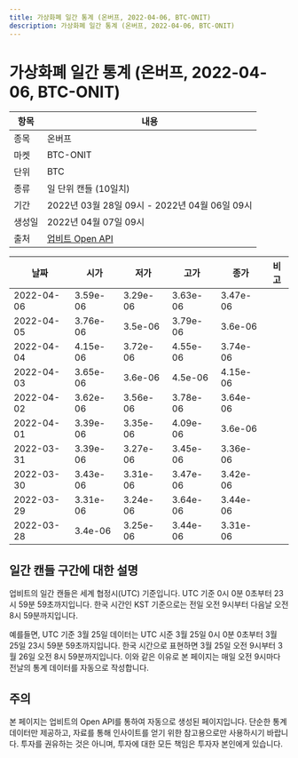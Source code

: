 ```yaml
---
title: 가상화폐 일간 통계 (온버프, 2022-04-06, BTC-ONIT)
description: 가상화폐 일간 통계 (온버프, 2022-04-06, BTC-ONIT)
---
```



가상화폐 일간 통계 (온버프, 2022-04-06, BTC-ONIT)
===

|항목|내용|
|--|--|
|종목|온버프|
|마켓|BTC-ONIT|
|단위|BTC|
|종류|일 단위 캔들 (10일치)|
|기간|2022년 03월 28일 09시 - 2022년 04월 06일 09시|
|생성일|2022년 04월 07일 09시|
|출처|[업비트 Open API](https://docs.upbit.com)|


|날짜|시가|저가|고가|종가|비고|
|--|--|--|--|--|--|
|2022-04-06|3.59e-06|3.29e-06|3.63e-06|3.47e-06|    |
|2022-04-05|3.76e-06|3.5e-06|3.79e-06|3.6e-06|    |
|2022-04-04|4.15e-06|3.72e-06|4.55e-06|3.74e-06|    |
|2022-04-03|3.65e-06|3.6e-06|4.5e-06|4.15e-06|    |
|2022-04-02|3.62e-06|3.56e-06|3.78e-06|3.64e-06|    |
|2022-04-01|3.39e-06|3.35e-06|4.09e-06|3.6e-06|    |
|2022-03-31|3.39e-06|3.27e-06|3.45e-06|3.36e-06|    |
|2022-03-30|3.43e-06|3.31e-06|3.47e-06|3.42e-06|    |
|2022-03-29|3.31e-06|3.24e-06|3.64e-06|3.44e-06|    |
|2022-03-28|3.4e-06|3.25e-06|3.44e-06|3.31e-06|    |


일간 캔들 구간에 대한 설명
---


업비트의 일간 캔들은 세계 협정시(UTC) 기준입니다. 
UTC 기준 0시 0분 0초부터 23시 59분 59초까지입니다. 
한국 시간인 KST 기준으로는 전일 오전 9시부터 다음날 오전 8시 59분까지입니다. 


예를들면, UTC 기준 3월 25일 데이터는 UTC 시준 3월 25일 0시 0분 0초부터 3월 25일 23시 59분 59초까지입니다. 
한국 시간으로 표현하면 3월 25일 오전 9시부터 3월 26일 오전 8시 59분까지입니다. 
이와 같은 이유로 본 페이지는 매일 오전 9시마다 전날의 통계 데이터를 자동으로 작성합니다. 


주의
---


본 페이지는 업비트의 Open API를 통하여 자동으로 생성된 페이지입니다. 
단순한 통계 데이터만 제공하고, 자료를 통해 인사이트를 얻기 위한 참고용으로만 사용하시기 바랍니다. 
투자를 권유하는 것은 아니며, 투자에 대한 모든 책임은 투자자 본인에게 있습니다. 

